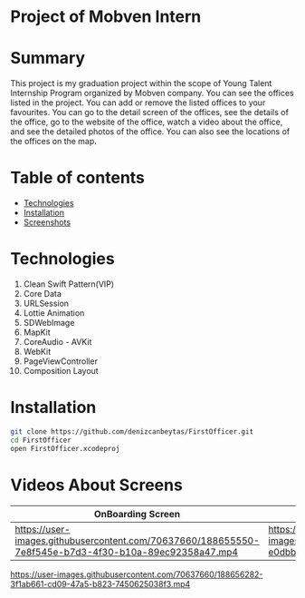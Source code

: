 Project of Mobven Intern
=================

Summary
=================
This project is my graduation project within the scope of Young Talent Internship Program organized by Mobven company.
You can see the offices listed in the project. You can add or remove the listed offices to your favourites. You can go to the detail screen of the offices, see the details of the office, go to the website of the office, watch a video about the office, and see the detailed photos of the office. You can also see the locations of the offices on the map.

Table of contents
=================

<!--tableOfContetnts-->
   * [Technologies](#technologies)
   * [Installation](#installation)
   * [Screenshots](#screenshots)
<!---->

Technologies
============
1. Clean Swift Pattern(VIP)
2. Core Data
3. URLSession
4. Lottie Animation
5. SDWebImage
6. MapKit
7. CoreAudio - AVKit
8. WebKit
9. PageViewController
10. Composition Layout 


Installation
============
```bash 
git clone https://github.com/denizcanbeytas/FirstOfficer.git
cd FirstOfficer
open FirstOfficer.xcodeproj
```

Videos About Screens
===========
| OnBoarding Screen | Filterings |
| ----------- | ------------ |
| https://user-images.githubusercontent.com/70637660/188655550-7e8f545e-b7d3-4f30-b10a-89ec92358a47.mp4 | https://user-images.githubusercontent.com/70637660/188655748-e0dbb1fc-70cb-4c2f-af3c-dfc87aac331c.mp4 |




https://user-images.githubusercontent.com/70637660/188656282-3f1ab661-cd09-47a5-b823-7450625038f3.mp4

